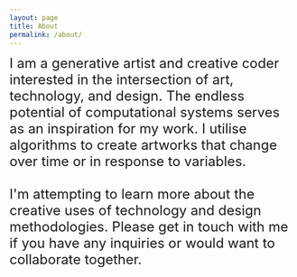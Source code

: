```yaml
---
layout: page
title: About
permalink: /about/
---
```


<font size="5">
I am a generative artist and creative coder interested in the intersection of art, technology, and design.
The endless potential of computational systems serves as an inspiration for my work. I utilise algorithms to create artworks that change over time or in response to variables.
<br>
<br>
I'm attempting to learn more about the creative uses of technology and design methodologies. Please get in touch with me if you have any inquiries or would want to collaborate together.
</font>
